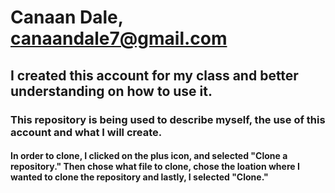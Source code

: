 # Canaan Dale, canaandale7@gmail.com
## I created this account for my class and better understanding on how to use it.
### This repository is being used to describe myself, the use of this account and what I will create.
#### In order to clone, I clicked on the plus icon, and selected "Clone a repository." Then chose what file to clone, chose the loation where I wanted to clone the repository and lastly, I selected "Clone."

